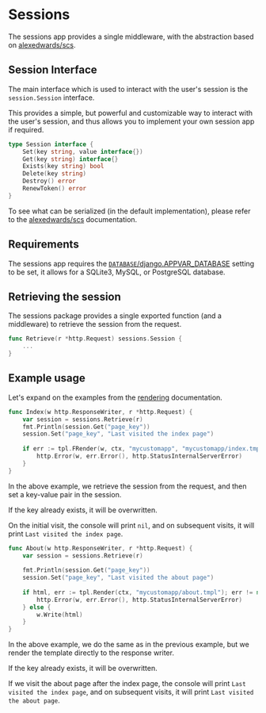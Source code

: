 # Sessions

The sessions app provides a single middleware, with the abstraction based on [alexedwards/scs](github.com/alexedwards/scs/v2).

## Session Interface

The main interface which is used to interact with the user's session is the `session.Session` interface.

This provides a simple, but powerful and customizable way to interact with the user's session, and thus allows you to implement your own session app if required.

```go
type Session interface {
    Set(key string, value interface{})
    Get(key string) interface{}
    Exists(key string) bool
    Delete(key string)
    Destroy() error
    RenewToken() error
}
```

To see what can be serialized (in the default implementation), please refer to the [alexedwards/scs](github.com/alexedwards/scs/v2) documentation.

## Requirements

The sessions app requires the [`DATABASE`/django.APPVAR_DATABASE](../configuring.md#pre-defined-settings) setting to be set, it allows for a SQLite3, MySQL, or PostgreSQL database.

## Retrieving the session

The sessions package provides a single exported function (and a middleware) to retrieve the session from the request.

```go
func Retrieve(r *http.Request) sessions.Session {
    ...
}
```

## Example usage

Let's expand on the examples from the [rendering](../rendering.md#rendering-templates) documentation.

```go
func Index(w http.ResponseWriter, r *http.Request) {
    var session = sessions.Retrieve(r)
    fmt.Println(session.Get("page_key"))
    session.Set("page_key", "Last visited the index page")
    
    if err := tpl.FRender(w, ctx, "mycustomapp", "mycustomapp/index.tmpl"); err != nil {
        http.Error(w, err.Error(), http.StatusInternalServerError)
    }
}
```

In the above example, we retrieve the session from the request, and then set a key-value pair in the session.

If the key already exists, it will be overwritten.

On the initial visit, the console will print `nil`, and on subsequent visits, it will print `Last visited the index page`.

```go
func About(w http.ResponseWriter, r *http.Request) {
    var session = sessions.Retrieve(r)
    
    fmt.Println(session.Get("page_key"))
    session.Set("page_key", "Last visited the about page")
    
    if html, err := tpl.Render(ctx, "mycustomapp/about.tmpl"); err != nil {
        http.Error(w, err.Error(), http.StatusInternalServerError)
    } else {
        w.Write(html)
    }
}
```

In the above example, we do the same as in the previous example, but we render the template directly to the response writer.

If the key already exists, it will be overwritten.

If we visit the about page after the index page, the console will print `Last visited the index page`, and on subsequent visits, it will print `Last visited the about page`.
